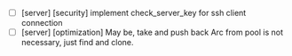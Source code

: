 - [ ] [server] [security] implement check_server_key for ssh client connection
- [ ] [server] [optimization] May be, take and push back Arc<Connection> from pool is not necessary, just find and clone.